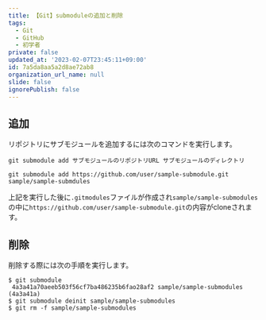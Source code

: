 ```yaml
---
title: 【Git】submoduleの追加と削除
tags:
  - Git
  - GitHub
  - 初学者
private: false
updated_at: '2023-02-07T23:45:11+09:00'
id: 7a5da8aa5a2d8ae72ab8
organization_url_name: null
slide: false
ignorePublish: false
---
```

## 追加

リポジトリにサブモジュールを追加するには次のコマンドを実行します。

```terminal
git submodule add サブモジュールのリポジトリURL サブモジュールのディレクトリ
```

```
git submodule add https://github.com/user/sample-submodule.git sample/sample-submdules
```

上記を実行した後に`.gitmodules`ファイルが作成され`sample/sample-submodules`の中に`https://github.com/user/sample-submodule.git`の内容がcloneされます。

## 削除

削除する際には次の手順を実行します。

```terminal
$ git submodule                           
 4a3a41a70aeeb503f56cf7ba486235b6fao28af2 sample/sample-submodules (4a3a41a)
$ git submodule deinit sample/sample-submodules
$ git rm -f sample/sample-submodules
```
